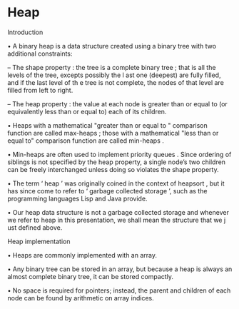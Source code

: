 Heap
====

Introduction 

• A binary heap is a data structure created using a binary tree with two additional constraints:

– The shape property : the tree is a complete binary tree ; that is all the levels of the tree, excepts possibly the l ast one (deepest) are fully filled, and if the last level of th e tree is not complete, the nodes of that level are filled from left to right.

– The heap property : the value at each node is greater than or equal to (or equivalently less than or equal to) each of its children. 

• Heaps with a mathematical "greater than or equal to " comparison function are called max-heaps ; those with a mathematical "less than or equal to" comparison function are called min-heaps . 

• Min-heaps are often used to implement priority queues . Since ordering of siblings is not specified by the heap property, a single node’s two children can be freely interchanged unless doing so violates the shape property.

• The term ‘ heap ’ was originally coined in the context of heapsort , but it has since come to refer to ‘ garbage collected storage ’, such as the programming languages Lisp and Java provide. 

• Our heap data structure is not a garbage collected storage and whenever we refer to heap in this presentation, we shall mean the structure that we j ust defined above.

Heap implementation

• Heaps are commonly implemented with an array.

• Any binary tree can be stored in an array, but because a heap is always an almost complete binary tree, it can be stored compactly.

• No space is required for pointers; instead, the parent and children of each node can be found by arithmetic on array indices. 
